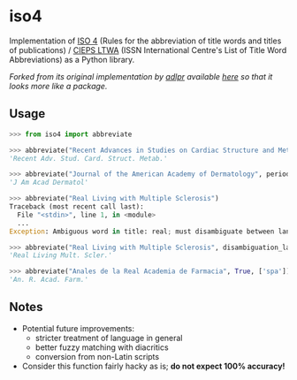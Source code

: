# iso4

Implementation of [ISO 4](https://www.iso.org/standard/3569.html) (Rules for the abbreviation of title words and titles of publications) / [CIEPS LTWA](http://www.issn.org/services/online-services/access-to-the-ltwa/) (ISSN International Centre's List of Title Word Abbreviations) as a Python library.

*Forked from its original implementation by [adlpr](https://github.com/adlpr/) available [here](https://github.com/adlpr/iso4) so that it looks more like a package.*

## Usage

```python
>>> from iso4 import abbreviate

>>> abbreviate("Recent Advances in Studies on Cardiac Structure and Metabolism")
'Recent Adv. Stud. Card. Struct. Metab.'

>>> abbreviate("Journal of the American Academy of Dermatology", periods=False)
'J Am Acad Dermatol'

>>> abbreviate("Real Living with Multiple Sclerosis")
Traceback (most recent call last):
  File "<stdin>", line 1, in <module>
  ...
Exception: Ambiguous word in title: real; must disambiguate between langs: eng, fre, spa

>>> abbreviate("Real Living with Multiple Sclerosis", disambiguation_langs=['eng'])
'Real Living Mult. Scler.'

>>> abbreviate("Anales de la Real Academia de Farmacia", True, ['spa'])
'An. R. Acad. Farm.'
```

## Notes

* Potential future improvements:
  * stricter treatment of language in general
  * better fuzzy matching with diacritics
  * conversion from non-Latin scripts
* Consider this function fairly hacky as is; **do not expect 100% accuracy!**
